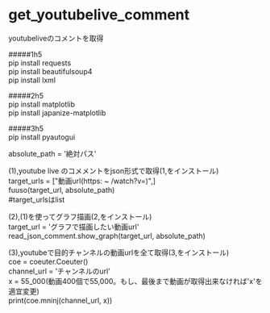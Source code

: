 # get_youtubelive_comment
youtubeliveのコメントを取得  

#####1h5  
pip install requests  
pip install beautifulsoup4  
pip install lxml  
  
#####2h5  
pip install matplotlib  
pip install japanize-matplotlib  
  
#####3h5  
pip install pyautogui  
  
absolute_path = '絶対パス'  

(1),youtube live のコメメントをjson形式で取得(1,をインストール)  
target_urls = ["動画url(https: ~ /watch?v=)",]    
fuuso(target_url, absolute_path)   
#target_urlsはlist  
  
(2),(1)を使ってグラフ描画(2,をインストール)  
target_url = 'グラフで描画したい動画url'  
read_json_comment.show_graph(target_url, absolute_path)  
  
(3),youtubeで目的チャンネルの動画urlを全て取得(3,をインストール)  
coe = coeuter.Coeuter()  
channel_url = 'チャンネルのurl'  
x = 55_000(動画400個で55,000。もし、最後まで動画が取得出来なければ'x'を適宜変更)  
print(coe.mninj(channel_url, x))  
